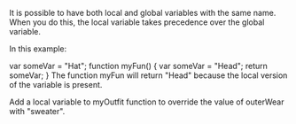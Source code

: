 It is possible to have both local and global variables with the same name. When you do this, the local variable takes precedence over the global variable.

In this example:

var someVar = "Hat";
function myFun() {
  var someVar = "Head";
  return someVar;
}
The function myFun will return "Head" because the local version of the variable is present.


Add a local variable to myOutfit function to override the value of outerWear with "sweater".
